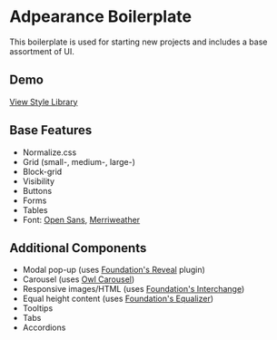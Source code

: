 # Adpearance Boilerplate

This boilerplate is used for starting new projects and includes a base assortment of UI.

## Demo
[View Style Library](http://)

## Base Features
* Normalize.css
* Grid (small-, medium-, large-)
* Block-grid
* Visibility
* Buttons
* Forms
* Tables
* Font: [Open Sans](https://www.google.com/fonts/specimen/Open+Sans), [Merriweather](https://www.google.com/fonts/specimen/Merriweather)

## Additional Components
* Modal pop-up (uses [Foundation's Reveal](http://foundation.zurb.com/docs/components/reveal.html) plugin)
* Carousel (uses [Owl Carousel](http://owlgraphic.com/owlcarousel/))
* Responsive images/HTML (uses [Foundation's Interchange](http://foundation.zurb.com/docs/components/interchange.html))
* Equal height content (uses [Foundation's Equalizer](http://foundation.zurb.com/docs/components/equalizer.html))
* Tooltips
* Tabs
* Accordions
